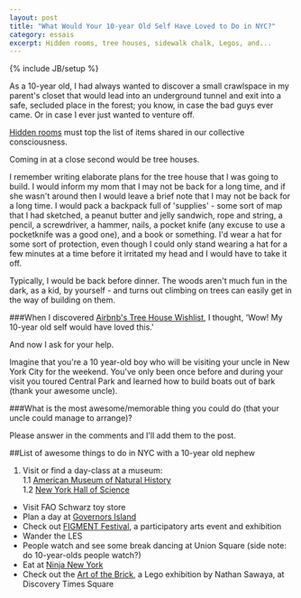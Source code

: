 ```yaml
---
layout: post
title: "What Would Your 10-year Old Self Have Loved to Do in NYC?"
category: essais
excerpt: Hidden rooms, tree houses, sidewalk chalk, Legos, and...  
---
```

{% include JB/setup %}

As a 10-year old, I had always wanted to discover a small crawlspace in my parent's closet that would lead into an underground tunnel and exit into a safe, secluded place in the forest; you know, in case the bad guys ever came. Or in case I ever just wanted to venture off. 

[Hidden rooms](http://www.reddit.com/r/AskReddit/comments/1ywk1y/have_you_ever_found_a_secret_passage_way_or/) must top the list of items shared in our collective consciousness. 

Coming in at a close second would be tree houses.  

I remember writing elaborate plans for the tree house that I was going to build. I would inform my mom that I may not be back for a long time, and if she wasn't around then I would leave a brief note that I may not be back for a long time. I would pack a backpack full of 'supplies' - some sort of map that I had sketched, a peanut butter and jelly sandwich, rope and string, a pencil, a screwdriver, a hammer, nails, a pocket knife (any excuse to use a pocketknife was a good one), and a book or something. I'd wear a hat for some sort of protection, even though I could only stand wearing a hat for a few minutes at a time before it irritated my head and I would have to take it off. 

Typically, I would be back before dinner. The woods aren't much fun in the dark, as a kid, by yourself - and turns out climbing on trees can easily get in the way of building on them. 

###When I discovered [Airbnb's Tree House Wishlist](https://www.airbnb.com/wishlists/stay-in-a-treehouse), I thought, 'Wow! My 10-year old self would have loved this.'

And now I ask for your help. 

Imagine that you're a 10 year-old boy who will be visiting your uncle in New York City for the weekend. You've only been once before and during your visit you toured Central Park and learned how to build boats out of bark (thank your awesome uncle). 

###What is the most awesome/memorable thing you could do (that your uncle could manage to arrange)? 

Please answer in the comments and I'll add them to the post.

##List of awesome things to do in NYC with a 10-year old nephew

1. Visit or find a day-class at a museum:  
  1.1  [American Museum of Natural History](http://www.amnh.org/)  
  1.2  [New York Hall of Science](http://nysci.org/events/)
*  Visit FAO Schwarz toy store
*  Plan a day at [Governors Island](http://govisland.com/html/home/home.shtml)
*  Check out [FIGMENT Festival](http://www.figmentproject.org/), a participatory arts event and exhibition
*  Wander the LES
*  People watch and see some break dancing at Union Square (side note: do 10-year-olds people watch?)
*  Eat at [Ninja New York](http://www.yelp.com/biz/ninja-new-york-new-york)
*  Check out the [Art of the Brick](http://www.showclix.com/event/TheArtoftheBrick), a Lego exhibition by Nathan Sawaya, at Discovery Times Square  


<a href="https://plus.google.com/+VincentBarr0?rel=author"></a>